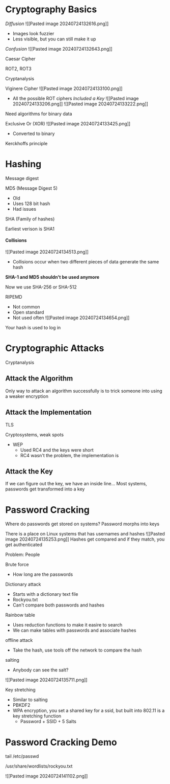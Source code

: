 
# Cryptography Basics

*Diffusion*
![[Pasted image 20240724132616.png]]
- Images look fuzzier
- Less visible, but you can still make it up

*Confusion*
![[Pasted image 20240724132643.png]]

Caesar Cipher

ROT2, ROT3

Cryptanalysis

Viginere Cipher
![[Pasted image 20240724133100.png]]
- All the possible ROT ciphers
*Included a Key*
![[Pasted image 20240724133206.png]]
![[Pasted image 20240724133222.png]]

Need algorithms for binary data

Exclusive Or (XOR)
![[Pasted image 20240724133425.png]]
- Converted to binary

Kerckhoffs principle 

# Hashing

Message digest

MD5 (Message Digest 5)
- Old
- Uses 128 bit hash
- Had issues

SHA (Family of hashes)

Earliest verison is SHA1

#### Collisions
![[Pasted image 20240724134513.png]]
- Collisions occur when two different pieces of data generate the same hash

**SHA-1 and MD5 shouldn't be used anymore**

Now we use SHA-256 or SHA-512

RIPEMD
- Not common
- Open standard
- Not used often
![[Pasted image 20240724134654.png]]

Your hash is used to log in

# Cryptographic Attacks

Cryptanalysis

## Attack the Algorithm

Only way to attack an algorithm successfully is to trick someone into using a weaker encryption
## Attack the Implementation
TLS

Cryptosystems, weak spots
- WEP
	- Used RC4 and the keys were short
	- RC4 wasn't the problem, the implementation is
## Attack the Key
If we can figure out the key, we have an inside line...
Most systems, passwords get transformed into a key

# Password Cracking

Where do passwords get stored on systems?
Password morphs into keys

There is a place on Linux systems that has usernames and hashes
![[Pasted image 20240724135253.png]]
Hashes get compared and if they match, you get authenticated

Problem:
People

Brute force
- How long are the passwords

Dictionary attack
- Starts with a dictionary text file
- Rockyou.txt
- Can't compare both passwords and hashes


Rainbow table
- Uses reduction functions to make it easire to search
- We can make tables with passwords and associate hashes

offline attack
- Take the hash, use tools off the network to compare the hash

salting
- Anybody can see the salt?

![[Pasted image 20240724135711.png]]

Key stretching
- Similar to salting
- PBKDF2
- WPA encryption, you set a shared key for a ssid, but built into 802.11 is a key stretching function
	- Password + SSID + 5 Salts


# Password Cracking Demo

tail /etc/passwd

/usr/share/wordlists/rockyou.txt

![[Pasted image 20240724141102.png]]

